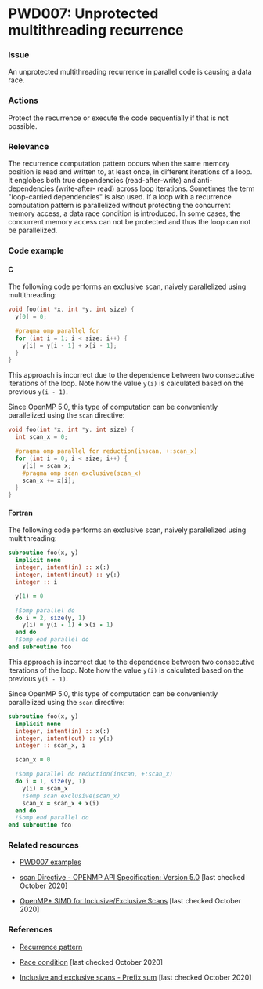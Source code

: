 # PWD007: Unprotected multithreading recurrence

### Issue

An unprotected multithreading recurrence in parallel code is causing a data
race.

### Actions

Protect the recurrence or execute the code sequentially if that is not possible.

### Relevance

The recurrence computation pattern occurs when the same memory position is read
and written to, at least once, in different  iterations of a loop. It englobes
both true dependencies (read-after-write) and anti-dependencies (write-after-
read) across loop iterations. Sometimes the term "loop-carried dependencies" is
also used. If a loop with a recurrence computation pattern is parallelized
without protecting the concurrent memory access, a data race condition is
introduced. In some cases, the concurrent memory access can not be protected and
thus the loop can not be parallelized.

### Code example

#### C

The following code performs an exclusive scan, naively parallelized using
multithreading:

```c
void foo(int *x, int *y, int size) {
  y[0] = 0;

  #pragma omp parallel for
  for (int i = 1; i < size; i++) {
    y[i] = y[i - 1] + x[i - 1];
  }
}
```

This approach is incorrect due to the dependence between two consecutive
iterations of the loop. Note how the value `y(i)` is calculated based on the
previous `y(i - 1)`.

Since OpenMP 5.0, this type of computation can be conveniently parallelized
using the `scan` directive:

```c
void foo(int *x, int *y, int size) {
  int scan_x = 0;

  #pragma omp parallel for reduction(inscan, +:scan_x)
  for (int i = 0; i < size; i++) {
    y[i] = scan_x;
    #pragma omp scan exclusive(scan_x)
    scan_x += x[i];
  }
}
```

#### Fortran

The following code performs an exclusive scan, naively parallelized using
multithreading:

```fortran
subroutine foo(x, y)
  implicit none
  integer, intent(in) :: x(:)
  integer, intent(inout) :: y(:)
  integer :: i

  y(1) = 0

  !$omp parallel do
  do i = 2, size(y, 1)
    y(i) = y(i - 1) + x(i - 1)
  end do
  !$omp end parallel do
end subroutine foo
```

This approach is incorrect due to the dependence between two consecutive
iterations of the loop. Note how the value `y(i)` is calculated based on the
previous `y(i - 1)`.

Since OpenMP 5.0, this type of computation can be conveniently parallelized
using the `scan` directive:

```fortran
subroutine foo(x, y)
  implicit none
  integer, intent(in) :: x(:)
  integer, intent(out) :: y(:)
  integer :: scan_x, i

  scan_x = 0

  !$omp parallel do reduction(inscan, +:scan_x)
  do i = 1, size(y, 1)
    y(i) = scan_x
    !$omp scan exclusive(scan_x)
    scan_x = scan_x + x(i)
  end do
  !$omp end parallel do
end subroutine foo
```

### Related resources

* [PWD007 examples](https://github.com/codee-com/open-catalog/tree/main/Checks/PWD007/)

* [scan Directive - OPENMP API Specification: Version 5.0](https://www.openmp.org/spec-html/5.0/openmpsu45.html)
[last checked October 2020]

* [OpenMP* SIMD for Inclusive/Exclusive Scans](https://software.intel.com/content/www/us/en/develop/articles/openmp-simd-for-inclusiveexclusive-scans.html)
[last checked October 2020]

### References

* [Recurrence pattern](../../Glossary/Patterns-for-performance-optimization/Recurrence.md)

* [Race condition](https://en.wikipedia.org/wiki/Race_condition)
[last checked October 2020]

* [Inclusive and exclusive scans - Prefix sum](https://en.wikipedia.org/wiki/Prefix_sum#Inclusive_and_exclusive_scans)
[last checked October 2020]
